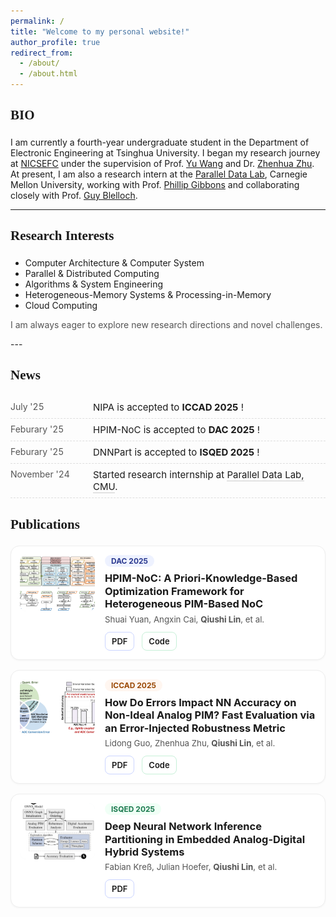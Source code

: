 ```yaml
---
permalink: /
title: "Welcome to my personal website!"
author_profile: true
redirect_from: 
  - /about/
  - /about.html
---
```



<h2 style="font-family:Times New Roman, serif; font-weight:600; border-bottom:none; padding-bottom:4px;">
BIO
</h2>

I am currently a fourth-year undergraduate student in the Department of Electronic Engineering at Tsinghua University. I began my research journey at [NICSEFC](https://nicsefc.ee.tsinghua.edu.cn/) under the supervision of Prof. [Yu Wang](https://web.ee.tsinghua.edu.cn/wangyu) and Dr. [Zhenhua Zhu](https://nicsefc.ee.tsinghua.edu.cn/people/ZhenhuaZhu). At present, I am also a research intern at the [Parallel Data Lab](https://www.pdl.cmu.edu/index.shtml), Carnegie Mellon University, working with Prof. [Phillip Gibbons](https://www.cs.cmu.edu/~gibbons/) and collaborating closely with Prof. [Guy Blelloch](https://www.cs.cmu.edu/~guyb/). 


---

<h2 style="font-family:Times New Roman, serif; font-weight:600; border-bottom:none; padding-bottom:4px;">
Research Interests
</h2>

- Computer Architecture & Computer System
- Parallel & Distributed Computing  
- Algorithms & System Engineering  
- Heterogeneous-Memory Systems & Processing-in-Memory  
- Cloud Computing  

<p style="font-size:14px; color:#555; margin-top:6px;">
I am always eager to explore new research directions and novel challenges.
</p>
---

<style>
/* Section Title: elegant, academic */
.section-title {
  font-family: Georgia, serif;
  font-weight: 700;
  letter-spacing: 0.5px;
  margin: 28px 0 12px;
}

/* Publications container */
.pubs-grid {
  display: grid;
  grid-template-columns: 1fr;
  gap: 16px;
}

/* Card: left fixed thumbnail, right content */
.pub-card {
  display: grid;
  grid-template-columns: 120px 1fr; /* left thumb 120px, right auto */
  gap: 16px;
  align-items: start;
  padding: 14px;
  border: 1px solid #eee;
  border-radius: 14px;
  background: #fff;
  box-shadow: 0 1px 3px rgba(0,0,0,.04);
}

/* Thumbnail: small, centered crop */
.pub-thumb {
  width: 100%;
  height: 90px;
  object-fit: cover;
  object-position: center;
  border-radius: 10px;
  background: #f6f7f9;
  display: block;
}

/* Right content */
.pub-venue {
  display: inline-block;
  font-size: 12px;
  font-weight: 700;
  padding: 2px 10px;
  border-radius: 999px;
  background: #eef2ff; /* default blue-ish badge */
  color: #2b3a90;
  margin: 0 0 8px;
}
.pub-title {
  margin: 0 0 6px;
  font-weight: 650;
  line-height: 1.25;
}
.pub-meta {
  margin: 6px 0 12px;
  color: #555;
  font-size: 0.95em;
}

/* Action buttons */
.pub-actions a {
  display: inline-block;
  font-size: 13px;
  font-weight: 600;
  padding: 6px 10px;
  margin: 0 8px 0 0;
  border-radius: 8px;
  text-decoration: none;
  border: 1px solid #ddd;
}
.pub-actions a:hover { background: #fafafa; }
.pub-actions a.pdf { border-color: #cbd5ff; }   /* blue tone for PDF */
.pub-actions a.code { border-color: #c7f0d8; }  /* green tone for Code */
.pub-actions a.bib { border-color: #ffd7b8; }   /* orange tone for Bib */

/* Responsive: stack on narrow screens */
@media (max-width: 640px) {
  .pub-card { grid-template-columns: 1fr; }
  .pub-thumb { height: 160px; }
}
</style>


<h2 style="font-family:Times New Roman, serif; font-weight:600; border-bottom:none; padding-bottom:4px;">
News
</h2>

<style>
/* News list style */
.news-list {
  list-style: none;
  padding-left: 0;
  margin: 0;
}
.news-item {
  display: grid;
  grid-template-columns: 120px 1fr; /* left date, right content */
  gap: 12px;
  padding: 8px 0;
  border-bottom: 1px dashed #ddd;
}
.news-date {
  color: #555;
  font-variant-numeric: tabular-nums;
  white-space: nowrap;
  font-size: 14px;
}
.news-text {
  font-size: 15px;
}
.news-text a { text-decoration: none; border-bottom: 1px solid #ccc; }
.news-text a:hover { border-bottom-color: #999; }

/* Mobile responsive: stack */
@media (max-width: 640px) {
  .news-item { grid-template-columns: 1fr; }
  .news-date { margin-bottom: 4px; }
}
</style>

<ul class="news-list">
  <li class="news-item">
    <div class="news-date">July '25</div>
    <div class="news-text">NIPA is accepted to <strong>ICCAD 2025</strong> ! </div>
  </li>
  <li class="news-item">
    <div class="news-date">Feburary '25</div>
    <div class="news-text">HPIM-NoC is accepted to <strong>DAC 2025</strong> !</div>
  </li>
  <li class="news-item">
    <div class="news-date">Feburary '25</div>
    <div class="news-text">DNNPart is accepted to <strong>ISQED 2025</strong> !</div>
  </li>
  <li class="news-item">
    <div class="news-date">November '24</div>
    <div class="news-text">Started research internship at <a href="https://www.pdl.cmu.edu/index.shtml" target="_blank" rel="noopener">Parallel Data Lab, CMU</a>.</div>
  </li>
  
</ul>

<!-- ===== Publications HTML (paste where you want it to appear) ===== -->
<h2 style="font-family:Times New Roman, serif; font-weight:600; border-bottom:none; padding-bottom:4px;">Publications</h2>

<div class="pubs-grid">

  <!-- DAC 2025 -->
  <article class="pub-card">
    <img
      class="pub-thumb"
      src="/assets/papers/DAC2025.png"
      alt="HPIM-NoC thumbnail"
      loading="lazy"
      decoding="async"
    >
    <div>
      <div class="pub-venue">DAC 2025</div>
      <h3 class="pub-title">HPIM-NoC: A Priori-Knowledge-Based Optimization Framework for Heterogeneous PIM-Based NoC</h3>
      <div class="pub-meta">
        Shuai Yuan, Angxin Cai, <strong>Qiushi Lin</strong>, et al.
      </div>
      <div class="pub-actions">
        <a class="pdf" href="https://ieeexplore.ieee.org/document/11132638" target="_blank" rel="noopener">PDF</a>
        <a class="code" href="https://github.com/1784175347/HPIM" target="_blank" rel="noopener">Code</a>
        <!-- <a class="bib" href="/assets/papers/hpim-noc.bib" target="_blank" rel="noopener">BibTeX</a> -->
      </div>
    </div>
  </article>

  

  <!-- ICCAD 2025 -->
  <article class="pub-card">
    <img
      class="pub-thumb"
      src="/assets/papers/ICCAD2025.png"
      alt="PIM Error Evaluation thumbnail"
      loading="lazy"
      decoding="async"
    >
    <div>
      <div class="pub-venue" style="background:#fff6f0;color:#9a4a07;">ICCAD 2025</div>
      <h3 class="pub-title">How Do Errors Impact NN Accuracy on Non-Ideal Analog PIM? Fast Evaluation via an Error-Injected Robustness Metric</h3>
      <div class="pub-meta">
        Lidong Guo, Zhenhua Zhu, <strong>Qiushi Lin</strong>, et al.
      </div>
      <div class="pub-actions">
        <a class="pdf" href="https://nicsefc.ee.tsinghua.edu.cn/nics_file/pdf/ad81b36e-96d6-4a96-885e-24c6c0f8a739.pdf" target="_blank" rel="noopener">PDF</a>
        <a class="code" href="https://github.com/gld17/NIPA?tab=readme-ov-file" target="_blank" rel="noopener">Code</a>
        <!-- <a class="bib" href="/assets/papers/iccad25-pim-error.bib" target="_blank" rel="noopener">BibTeX</a> -->
      </div>
    </div>
  </article>

  <!-- ISQED 2025 -->
  <article class="pub-card">
    <img
      class="pub-thumb"
      src="/assets/papers/ISQED2025.png"
      alt="Analog-Digital Partition thumbnail"
      loading="lazy"
      decoding="async"
    >
    <div>
      <div class="pub-venue" style="background:#f0fff6;color:#1c7a4f;">ISQED 2025</div>
      <h3 class="pub-title">Deep Neural Network Inference Partitioning in Embedded Analog-Digital Hybrid Systems</h3>
      <div class="pub-meta">
        Fabian Kreß, Julian Hoefer, <strong>Qiushi Lin</strong>, et al.
      </div>
      <div class="pub-actions">
        <a class="pdf" href="https://ieeexplore.ieee.org/abstract/document/11014471" target="_blank" rel="noopener">PDF</a>
        <!-- <a class="code" href="https://github.com/yourname/analog-digital-partition" target="_blank" rel="noopener">Code</a> -->
        <!-- <a class="bib" href="/assets/papers/isqed25-partition.bib" target="_blank" rel="noopener">BibTeX</a> -->
      </div>
    </div>
  </article>

</div>




